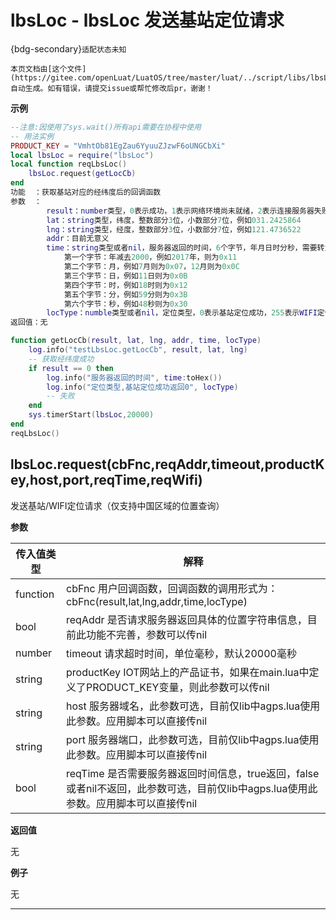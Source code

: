 # lbsLoc - lbsLoc 发送基站定位请求

{bdg-secondary}`适配状态未知`

```{note}
本页文档由[这个文件](https://gitee.com/openLuat/LuatOS/tree/master/luat/../script/libs/lbsLoc/lbsLoc.lua)自动生成。如有错误，请提交issue或帮忙修改后pr，谢谢！
```


**示例**

```lua
--注意:因使用了sys.wait()所有api需要在协程中使用
-- 用法实例
PRODUCT_KEY = "VmhtOb81EgZau6YyuuZJzwF6oUNGCbXi"
local lbsLoc = require("lbsLoc")
local function reqLbsLoc()
    lbsLoc.request(getLocCb)
end
功能  ：获取基站对应的经纬度后的回调函数
参数  ：
		result：number类型，0表示成功，1表示网络环境尚未就绪，2表示连接服务器失败，3表示发送数据失败，4表示接收服务器应答超时，5表示服务器返回查询失败；为0时，后面的5个参数才有意义
		lat：string类型，纬度，整数部分3位，小数部分7位，例如031.2425864
		lng：string类型，经度，整数部分3位，小数部分7位，例如121.4736522
        addr：目前无意义
        time：string类型或者nil，服务器返回的时间，6个字节，年月日时分秒，需要转为十六进制读取
            第一个字节：年减去2000，例如2017年，则为0x11
            第二个字节：月，例如7月则为0x07，12月则为0x0C
            第三个字节：日，例如11日则为0x0B
            第四个字节：时，例如18时则为0x12
            第五个字节：分，例如59分则为0x3B
            第六个字节：秒，例如48秒则为0x30
        locType：numble类型或者nil，定位类型，0表示基站定位成功，255表示WIFI定位成功
返回值：无

function getLocCb(result, lat, lng, addr, time, locType)
    log.info("testLbsLoc.getLocCb", result, lat, lng)
    -- 获取经纬度成功
    if result == 0 then
        log.info("服务器返回的时间", time:toHex())
        log.info("定位类型,基站定位成功返回0", locType)
        -- 失败
    end
    sys.timerStart(lbsLoc,20000)
end
reqLbsLoc()

```

## lbsLoc.request(cbFnc,reqAddr,timeout,productKey,host,port,reqTime,reqWifi)

发送基站/WIFI定位请求（仅支持中国区域的位置查询）

**参数**

|传入值类型|解释|
|-|-|
|function|cbFnc 用户回调函数，回调函数的调用形式为：cbFnc(result,lat,lng,addr,time,locType)|
|bool|reqAddr 是否请求服务器返回具体的位置字符串信息，目前此功能不完善，参数可以传nil|
|number|timeout 请求超时时间，单位毫秒，默认20000毫秒|
|string|productKey IOT网站上的产品证书，如果在main.lua中定义了PRODUCT_KEY变量，则此参数可以传nil|
|string|host 服务器域名，此参数可选，目前仅lib中agps.lua使用此参数。应用脚本可以直接传nil|
|string|port 服务器端口，此参数可选，目前仅lib中agps.lua使用此参数。应用脚本可以直接传nil|
|bool|reqTime 是否需要服务器返回时间信息，true返回，false或者nil不返回，此参数可选，目前仅lib中agps.lua使用此参数。应用脚本可以直接传nil|

**返回值**

无

**例子**

无

---

